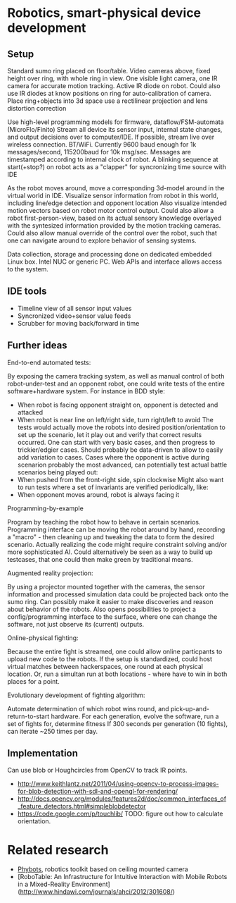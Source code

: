 Robotics, smart-physical device development
=============================================

Setup
------

Standard sumo ring placed on floor/table.
Video cameras above, fixed height over ring, with whole ring in view.
One visible light camera, one IR camera for accurate motion tracking.
Active IR diode on robot. Could also use IR diodes at know positions on ring for auto-calibration of camera.
Place ring+objects into 3d space use a rectilinear projection and lens distortion correction

Use high-level programming models for firmware, dataflow/FSM-automata (MicroFlo/Finito)
Stream all device its sensor input, internal state changes, and output decisions over to computer/IDE.
If possible, stream live over wireless connection. BT/WiFi.
Currently 9600 baud enough for 1k messages/second, 115200baud for 10k msg/sec.
Messages are timestamped according to internal clock of robot.
A blinking sequence at start(+stop?) on robot acts as a "clapper" for syncronizing time source with IDE

As the robot moves around, move a corresponding 3d-model around in the virtual world in IDE.
Visualize sensor information from robot in this world, including line/edge detection and opponent location
Also visualize intended motion vectors based on robot motor control output.
Could also allow a robot first-person-view, based on its actual sensory knowledge overlayed with the
syntesized information provided by the motion tracking cameras. Could also allow manual override of
the control over the robot, such that one can navigate around to explore behavior of sensing systems.

Data collection, storage and processing done on dedicated embedded Linux box. Intel NUC or generic PC.
Web APIs and interface allows access to the system. 

IDE tools
----------
- Timeline view of all sensor input values
- Syncronized video+sensor value feeds
- Scrubber for moving back/forward in time


Further ideas
------------
End-to-end automated tests:

By exposing the camera tracking system, as well as manual control of both robot-under-test
and an opponent robot, one could write tests of the entire software+hardware system.
For instance in BDD style:
* When robot is facing opponent straight on, opponent is detected and attacked
* When robot is near line on left/right side, turn right/left to avoid
The tests would actually move the robots into desired position/orientation to set up the scenario,
let it play out and verify that correct results occurred. One can start with very basic cases,
and then progress to trickier/edgier cases. Should probably be data-driven to allow to easily add variation to cases.
Cases where the opponent is active during scenarion probably the most advanced, can potentially
test actual battle scenarios being played out:
* When pushed from the front-right side, spin clockwise
Might also want to run tests where a set of invariants are verified periodically, like:
* When opponent moves around, robot is always facing it

Programming-by-example

Program by teaching the robot how to behave in certain scenarios. Programming interface
can be moving the robot around by hand, recording a "macro" - then cleaning up and tweaking
the data to form the desired scenario.
Actually realizing the code might require constraint solving and/or more sophisticated AI.
Could alternatively be seen as a way to build up testcases, that one could then make green
by traditional means.

Augmented reality projection:

By using a projector mounted together with the cameras, the sensor information and processed
simulation data could be projected back onto the sumo ring. Can possibly make it easier to
make discoveries and reason about behavior of the robots.
Also opens possibilities to project a config/programming interface to the surface, where one
can change the software, not just observe its (current) outputs.

Online-physical fighting:

Because the entire fight is streamed, one could allow online particpants to upload new code to the robots.
If the setup is standardized, could host virtual matches between hackerspaces, one round at each physical location.
Or, run a simultan run at both locations - where have to win in both places for a point.

Evolutionary development of fighting algorithm:

Automate determination of which robot wins round, and pick-up-and-return-to-start hardware.
For each generation, evolve the software, run a set of fights for, determine fitness
If 300 seconds per generation (10 fights), can iterate ~250 times per day.



Implementation
---------------
Can use blob or Houghcircles from OpenCV to track IR points.
* http://www.keithlantz.net/2011/04/using-opencv-to-process-images-for-blob-detection-with-sdl-and-opengl-for-rendering/
* http://docs.opencv.org/modules/features2d/doc/common_interfaces_of_feature_detectors.html#simpleblobdetector
* https://code.google.com/p/touchlib/
TODO: figure out how to calculate orientation.


Related research
==================

* [Phybots](http://junkato.jp/phybots/), robotics toolkit based on ceiling mounted camera
* [RoboTable: An Infrastructure for Intuitive Interaction with Mobile Robots in a Mixed-Reality Environment]
(http://www.hindawi.com/journals/ahci/2012/301608/)

